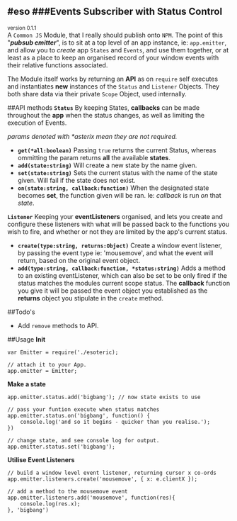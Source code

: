 #eso
###Events Subscriber with Status Control
---
<sup>version 0.1.1</sup>  
A `Common JS` Module, that I really should publish onto `NPM`.
The point of this "*__pubsub emitter__*", is to sit at a top level of an app instance, ie: `app.emitter`, and allow you to _create_ app `States` and `Events`, and use them together, or at least as a place to keep an organised record of your window events with their relative functions associated.

The Module itself works by returning an __API__ as on `require` self executes and instantiates __new__ instances of the `Status` and `Listener` Objects. They both share data via their private `Scope` Object, used internally.

##API methods
__`Status`__
By keeping States, __callbacks__ can be made throughout the __app__ when the status changes, as well as limiting the execution of Events.

_params denoted with *asterix mean they are not required._

* __`get(*all:boolean)`__ Passing `true` returns the current Status, whereas ommitting the param returns __all__ the available __states__. 
* __`add(state:string)`__ Will create a new state by the name given.
* __`set(state:string)`__ Sets the current status with the name of the state given. Will fail if the state does not exist.
* __`on(state:string, callback:function)`__ When the designated state becomes __set__, the function given will be ran. Ie: _callback_ is run _on_ that _state_.

__`Listener`__
Keeping your __eventListeners__ organised, and lets you create and configure these listeners with what will be passed back to the functions you wish to fire, and whether or not they are limited by the app's current status.

* __`create(type:string, returns:Object)`__ Create a window event listener, by passing the event type ie: 'mousemove', and what the event will return, based on the original event object.
* __`add(type:string, callback:function, *status:string)`__ Adds a method to an existing eventListener, which can also be set to be only fired if the status matches the modules current scope status. The __callback__ function you give it will be passed the event object you established as the __returns__ object you stipulate in the `create` method.

##Todo's

* Add `remove` methods to API.


##Usage
__Init__

	var Emitter = require('./esoteric);
	
	// attach it to your App.
	app.emitter = Emitter;

__Make a state__

	app.emitter.status.add('bigbang'); // now state exists to use
	
	// pass your funtion execute when status matches
	app.emitter.status.on('bigbang', function() {
		console.log('and so it begins - quicker than you realise.');
	})
	
	// change state, and see console log for output.
	app.emitter.status.set('bigbang');
	
__Utilise Event Listeners__

	// build a window level event listener, returning cursor x co-ords
	app.emitter.listeners.create('mousemove', { x: e.clientX });
	
	// add a method to the mousemove event
	app.emitter.listeners.add('mousemove', function(res){ 
		console.log(res.x); 
	}, 'bigbang')
	

